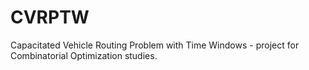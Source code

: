 CVRPTW
======

Capacitated Vehicle Routing Problem with Time Windows - project for Combinatorial Optimization studies.